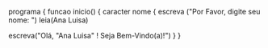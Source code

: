programa {
funcao inicio() {
  caracter nome
  {
    escreva ("Por Favor, digite seu nome: ")
    leia(Ana Luisa)

escreva("Olá, "Ana Luisa" ! Seja Bem-Vindo(a)!")
  }
  }
  
